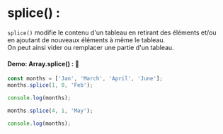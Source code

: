 # splice() :

`splice()` modifie le contenu d'un tableau en retirant des éléments et/ou </br>
en ajoutant de nouveaux éléments à même le tableau. </br>
On peut ainsi vider ou remplacer une partie d'un tableau. 

#### Demo: Array.splice() : :speech_balloon:

````js
const months = ['Jan', 'March', 'April', 'June'];
months.splice(1, 0, 'Feb');

console.log(months);

months.splice(4, 1, 'May');

console.log(months);
````